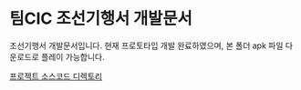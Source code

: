 # 팀CIC 조선기행서 개발문서

조선기행서 개발문서입니다. 현재 프로토타입 개발 완료하였으며, 본 폴더 apk 파일 다운로드로 플레이 가능합니다.

[프로젝트 소스코드 디렉토리](../Dev_Source)
